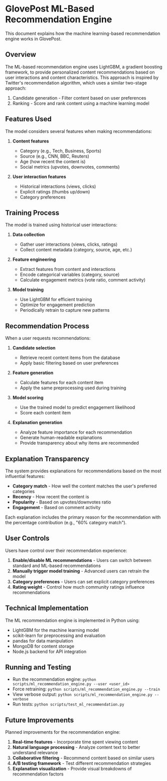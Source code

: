 # GlovePost ML-Based Recommendation Engine

This document explains how the machine learning-based recommendation engine works in GlovePost.

## Overview

The ML-based recommendation engine uses LightGBM, a gradient boosting framework, to provide personalized content recommendations based on user interactions and content characteristics. This approach is inspired by Twitter's recommendation algorithm, which uses a similar two-stage approach:

1. Candidate generation - Filter content based on user preferences
2. Ranking - Score and rank content using a machine learning model

## Features Used

The model considers several features when making recommendations:

1. **Content features**
   - Category (e.g., Tech, Business, Sports)
   - Source (e.g., CNN, BBC, Reuters)
   - Age (how recent the content is)
   - Social metrics (upvotes, downvotes, comments)

2. **User interaction features**
   - Historical interactions (views, clicks)
   - Explicit ratings (thumbs up/down)
   - Category preferences

## Training Process

The model is trained using historical user interactions:

1. **Data collection**
   - Gather user interactions (views, clicks, ratings)
   - Collect content metadata (category, source, age, etc.)

2. **Feature engineering**
   - Extract features from content and interactions
   - Encode categorical variables (category, source)
   - Calculate engagement metrics (vote ratio, comment activity)

3. **Model training**
   - Use LightGBM for efficient training
   - Optimize for engagement prediction
   - Periodically retrain to capture new patterns

## Recommendation Process

When a user requests recommendations:

1. **Candidate selection**
   - Retrieve recent content items from the database
   - Apply basic filtering based on user preferences

2. **Feature generation**
   - Calculate features for each content item
   - Apply the same preprocessing used during training

3. **Model scoring**
   - Use the trained model to predict engagement likelihood
   - Score each content item

4. **Explanation generation**
   - Analyze feature importance for each recommendation
   - Generate human-readable explanations
   - Provide transparency about why items are recommended

## Explanation Transparency

The system provides explanations for recommendations based on the most influential features:

- **Category match** - How well the content matches the user's preferred categories
- **Recency** - How recent the content is
- **Popularity** - Based on upvotes/downvotes ratio
- **Engagement** - Based on comment activity

Each explanation includes the primary reason for the recommendation with the percentage contribution (e.g., "60% category match").

## User Controls

Users have control over their recommendation experience:

1. **Enable/disable ML recommendations** - Users can switch between standard and ML-based recommendations
2. **Manually trigger model training** - Advanced users can retrain the model
3. **Category preferences** - Users can set explicit category preferences
4. **Rating weight** - Control how much community ratings influence recommendations

## Technical Implementation

The ML recommendation engine is implemented in Python using:

- LightGBM for the machine learning model
- scikit-learn for preprocessing and evaluation
- pandas for data manipulation
- MongoDB for content storage
- Node.js backend for API integration

## Running and Testing

- Run the recommendation engine: `python scripts/ml_recommendation_engine.py --user <user_id>`
- Force retraining: `python scripts/ml_recommendation_engine.py --train`
- View verbose output: `python scripts/ml_recommendation_engine.py --verbose`
- Run tests: `python scripts/test_ml_recommendation.py`

## Future Improvements

Planned improvements for the recommendation engine:

1. **Real-time features** - Incorporate time spent viewing content
2. **Natural language processing** - Analyze content text to better understand relevance
3. **Collaborative filtering** - Recommend content based on similar users
4. **A/B testing framework** - Test different recommendation strategies
5. **Explanation visualization** - Provide visual breakdowns of recommendation factors